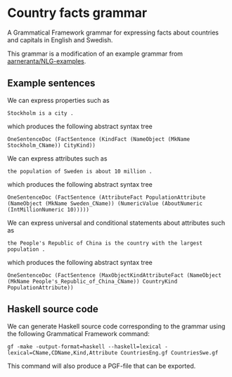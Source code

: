 # Country facts grammar

A Grammatical Framework grammar for expressing facts about countries and capitals in English and Swedish.

This grammar is a modification of an example grammar from [aarneranta/NLG-examples](https://github.com/aarneranta/NLG-examples/).

## Example sentences

We can express properties such as

`Stockholm is a city .`

which produces the following abstract syntax tree

`OneSentenceDoc (FactSentence (KindFact (NameObject (MkName Stockholm_CName)) CityKind))`

We can express attributes such as

`the population of Sweden is about 10 million .`

which produces the following abstract syntax tree

`OneSentenceDoc (FactSentence (AttributeFact PopulationAttribute (NameObject (MkName Sweden_CName)) (NumericValue (AboutNumeric (IntMillionNumeric 10)))))`

We can express universal and conditional statements about attributes such as

`the People's Republic of China is the country with the largest population .`

which produces the following abstract syntax tree

`OneSentenceDoc (FactSentence (MaxObjectKindAttributeFact (NameObject (MkName People's_Republic_of_China_CName)) CountryKind PopulationAttribute))`

## Haskell source code

We can generate Haskell source code corresponding to the grammar using the following Grammatical Framework command:

`gf -make -output-format=haskell --haskell=lexical -lexical=CName,CDName,Kind,Attribute CountriesEng.gf CountriesSwe.gf`

This command will also produce a PGF-file that can be exported.
